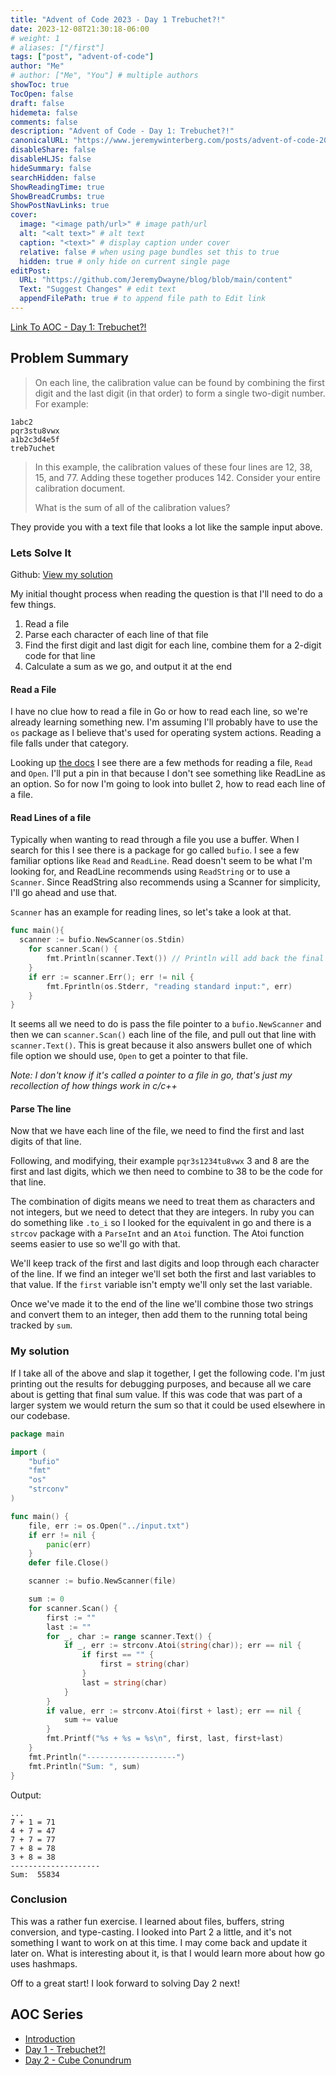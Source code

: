 ```yaml
---
title: "Advent of Code 2023 - Day 1 Trebuchet?!"
date: 2023-12-08T21:30:18-06:00
# weight: 1
# aliases: ["/first"]
tags: ["post", "advent-of-code"]
author: "Me"
# author: ["Me", "You"] # multiple authors
showToc: true
TocOpen: false
draft: false
hidemeta: false
comments: false
description: "Advent of Code - Day 1: Trebuchet?!"
canonicalURL: "https://www.jeremywinterberg.com/posts/advent-of-code-2023-day-1/"
disableShare: false
disableHLJS: false
hideSummary: false
searchHidden: false
ShowReadingTime: true
ShowBreadCrumbs: true
ShowPostNavLinks: true
cover:
  image: "<image path/url>" # image path/url
  alt: "<alt text>" # alt text
  caption: "<text>" # display caption under cover
  relative: false # when using page bundles set this to true
  hidden: true # only hide on current single page
editPost:
  URL: "https://github.com/JeremyDwayne/blog/blob/main/content"
  Text: "Suggest Changes" # edit text
  appendFilePath: true # to append file path to Edit link
---
```


[Link To AOC - Day 1: Trebuchet?!](https://adventofcode.com/2023/day/1)

## Problem Summary

> On each line, the calibration value can be found by combining the first digit
> and the last digit (in that order) to form a single two-digit number. For
> example:

```
1abc2
pqr3stu8vwx
a1b2c3d4e5f
treb7uchet
```

> In this example, the calibration values of these four lines are 12, 38, 15,
> and 77. Adding these together produces 142. Consider your entire calibration
> document.
>
> What is the sum of all of the calibration values?

They provide you with a text file that looks a lot like the sample input above.

### Lets Solve It

Github:
[View my solution](https://github.com/JeremyDwayne/advent_of_code/tree/main/2023/day1)

My initial thought process when reading the question is that I'll need to do a
few things.

1. Read a file
2. Parse each character of each line of that file
3. Find the first digit and last digit for each line, combine them for a 2-digit
   code for that line
4. Calculate a sum as we go, and output it at the end

#### Read a File

I have no clue how to read a file in Go or how to read each line, so we're
already learning something new. I'm assuming I'll probably have to use the `os`
package as I believe that's used for operating system actions. Reading a file
falls under that category.

Looking up [the docs](https://pkg.go.dev/os) I see there are a few methods for
reading a file, `Read` and `Open`. I'll put a pin in that because I don't see
something like ReadLine as an option. So for now I'm going to look into bullet
2, how to read each line of a file.

#### Read Lines of a file

Typically when wanting to read through a file you use a buffer. When I search
for this I see there is a package for go called `bufio`. I see a few familiar
options like `Read` and `ReadLine`. Read doesn't seem to be what I'm looking
for, and ReadLine recommends using `ReadString` or to use a `Scanner`. Since
ReadString also recommends using a Scanner for simplicity, I'll go ahead and use
that.

`Scanner` has an example for reading lines, so let's take a look at that.

```go
func main(){
  scanner := bufio.NewScanner(os.Stdin)
	for scanner.Scan() {
		fmt.Println(scanner.Text()) // Println will add back the final '\n'
	}
	if err := scanner.Err(); err != nil {
		fmt.Fprintln(os.Stderr, "reading standard input:", err)
	}
}
```

It seems all we need to do is pass the file pointer to a `bufio.NewScanner` and
then we can `scanner.Scan()` each line of the file, and pull out that line with
`scanner.Text()`. This is great because it also answers bullet one of which file
option we should use, `Open` to get a pointer to that file.

_Note: I don't know if it's called a pointer to a file in go, that's just my
recollection of how things work in c/c++_

#### Parse The line

Now that we have each line of the file, we need to find the first and last
digits of that line.

Following, and modifying, their example `pqr3s1234tu8vwx` 3 and 8 are the first
and last digits, which we then need to combine to 38 to be the code for that
line.

The combination of digits means we need to treat them as characters and not
integers, but we need to detect that they are integers. In ruby you can do
something like `.to_i` so I looked for the equivalent in go and there is a
`strcov` package with a `ParseInt` and an `Atoi` function. The Atoi function
seems easier to use so we'll go with that.

We'll keep track of the first and last digits and loop through each character of
the line. If we find an integer we'll set both the first and last variables to
that value. If the `first` variable isn't empty we'll only set the last
variable.

Once we've made it to the end of the line we'll combine those two strings and
convert them to an integer, then add them to the running total being tracked by
`sum`.

### My solution

If I take all of the above and slap it together, I get the following code. I'm
just printing out the results for debugging purposes, and because all we care
about is getting that final sum value. If this was code that was part of a
larger system we would return the sum so that it could be used elsewhere in our
codebase.

```go
package main

import (
	"bufio"
	"fmt"
	"os"
	"strconv"
)

func main() {
	file, err := os.Open("../input.txt")
	if err != nil {
		panic(err)
	}
	defer file.Close()

	scanner := bufio.NewScanner(file)

	sum := 0
	for scanner.Scan() {
		first := ""
		last := ""
		for _, char := range scanner.Text() {
			if _, err := strconv.Atoi(string(char)); err == nil {
				if first == "" {
					first = string(char)
				}
				last = string(char)
			}
		}
		if value, err := strconv.Atoi(first + last); err == nil {
			sum += value
		}
		fmt.Printf("%s + %s = %s\n", first, last, first+last)
	}
	fmt.Println("--------------------")
	fmt.Println("Sum: ", sum)
}
```

Output:

```
...
7 + 1 = 71
4 + 7 = 47
7 + 7 = 77
7 + 8 = 78
3 + 8 = 38
--------------------
Sum:  55834
```

### Conclusion

This was a rather fun exercise. I learned about files, buffers, string
conversion, and type-casting. I looked into Part 2 a little, and it's not
something I want to work on at this time. I may come back and update it later
on. What is interesting about it, is that I would learn more about how go uses
hashmaps.

Off to a great start! I look forward to solving Day 2 next!

## AOC Series

- [Introduction](/posts/advent-of-code-2023-introduction)
- [Day 1 - Trebuchet?!](/posts/advent-of-code-2023-day-1)
- [Day 2 - Cube Conundrum](/posts/advent-of-code-2023-day-2)
